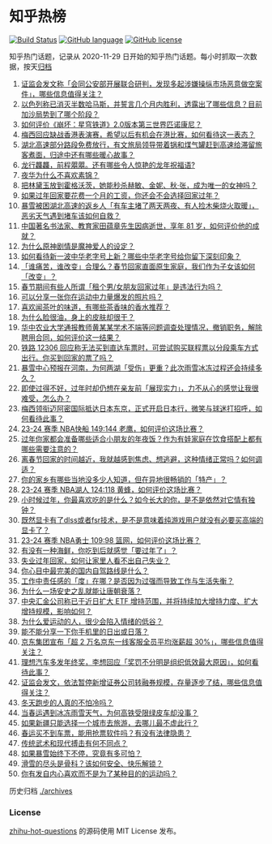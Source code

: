 # 知乎热榜
[![Build Status](https://github.com/ToWeLong/zhihu-hot-questions/workflows/CI/badge.svg)](https://github.com/ToWeLong/zhihu-hot-questions/actions)
[![GitHub language](https://img.shields.io/badge/language-golang-orange.svg)](https://golang.org/)
[![GitHub license](https://img.shields.io/github/license/ToWeLong/zhihu-hot-questions)](https://github.com/ToWeLong/zhihu-hot-questions/blob/main/LICENSE)

知乎热门话题，记录从 2020-11-29 日开始的知乎热门话题。每小时抓取一次数据，按天[归档](./archives)

<!-- BEGIN -->

1. [证监会发文称「会同公安部开展联合研判，发现多起涉嫌操纵市场恶意做空案件」，哪些信息值得关注？](https://www.zhihu.com/question/643129592)
1. [以色列称已消灭半数哈马斯，并誓言几个月内胜利，透露出了哪些信息？目前加沙局势到了哪个阶段？](https://www.zhihu.com/question/643199462)
1. [如何评价《崩坏：星穹铁道》2.0版本第三世界匹诺康尼？](https://www.zhihu.com/question/643192900)
1. [梅西回应缺战香港表演赛，希望以后有机会在港比赛，如何看待这一表态？](https://www.zhihu.com/question/643202768)
1. [湖北高速部分路段免费放行，有文旅局领导带着锅和煤气罐赶到高速给滞留旅客煮面，归途中还有哪些暖心故事？](https://www.zhihu.com/question/643173423)
1. [龙行龘龘，前程朤朤。还有哪些令人惊艳的龙年祝福语?](https://www.zhihu.com/question/639732259)
1. [夜华为什么不喜欢素锦？](https://www.zhihu.com/question/55772258)
1. [把林黛玉放到霍格沃茨，她能秒杀赫敏、金妮、秋·张，成为唯一的女神吗？](https://www.zhihu.com/question/642170603)
1. [如果过年回家要花费一个月的工资，你还会不会选择回家过年？](https://www.zhihu.com/question/642870408)
1. [暴雪被困湖北高速的返乡人「有车主堵了两天两夜、有人捡木柴烧火取暖」，恶劣天气遇到堵车该如何自救？](https://www.zhihu.com/question/643009720)
1. [中国著名书法家、教育家田蕴章先生因病逝世，享年 81 岁，如何评价他的成就？](https://www.zhihu.com/question/642967818)
1. [为什么原神剧情是魔神爱人的设定？](https://www.zhihu.com/question/642873105)
1. [如何看待新一波中华老字号上新？哪些中华老字号给你留下深刻印象？](https://www.zhihu.com/question/643212560)
1. [「谁痛苦，谁改变」合理么？春节回家直面原生家庭，我们作为子女该如何「改变」？](https://www.zhihu.com/question/643068838)
1. [春节期间有些人所谓「租个男/女朋友回家过年」是违法行为吗？](https://www.zhihu.com/question/639224946)
1. [可以分享一张你在运动中力量爆发的照片吗？](https://www.zhihu.com/question/642419917)
1. [喜欢闻茶叶的味道，有哪些茶香味的香水推荐？](https://www.zhihu.com/question/638071115)
1. [为什么脸很油，身上的皮肤却很干？](https://www.zhihu.com/question/638584660)
1. [华中农业大学通报教师黄某某学术不端等问题调查处理情况，撤销职务，解除聘用合同，如何评价这一结果？](https://www.zhihu.com/question/643201942)
1. [铁路 12306 回应称无法买到直达车票时，可尝试购买联程票以分段乘车方式出行。你买到回家的票了吗？](https://www.zhihu.com/question/643018735)
1. [暴雪中心预报在河南，为何两湖「受伤」更重？此次雨雪冰冻过程还会持续多久？](https://www.zhihu.com/question/643172892)
1. [即使过得不好，过年时却仍想在亲友前「展现实力」，力不从心的感觉让我很难受，怎么办？](https://www.zhihu.com/question/642870419)
1. [梅西领衔迈阿密国际抵达日本东京，正式开启日本行，微笑与球迷打招呼，如何看待此事？](https://www.zhihu.com/question/643135492)
1. [23-24 赛季 NBA快船 149:144 老鹰，如何评价这场比赛？](https://www.zhihu.com/question/643178438)
1. [过年你家都会准备哪些适合小朋友的年夜饭？作为有娃家庭在饮食搭配上都有哪些需要注意的？](https://www.zhihu.com/question/640704177)
1. [离春节回家的时间越近，我就越感到焦虑、想逃避，这种情绪正常吗？如何调适？](https://www.zhihu.com/question/642614467)
1. [你的家乡有哪些当地没多少人知道，但在异地很畅销的「特产」？](https://www.zhihu.com/question/638705851)
1. [23-24 赛季 NBA湖人 124:118 黄蜂，如何评价这场比赛？](https://www.zhihu.com/question/643176104)
1. [小时候过年，你最喜欢吃的是什么？如今长大的你，是不是依然对它情有独钟？](https://www.zhihu.com/question/639792484)
1. [既然显卡有了dlss或者fsr技术，是不是意味着纯游戏用户就没有必要买高端的显卡了？](https://www.zhihu.com/question/637253779)
1. [23-24 赛季 NBA勇士 109:98 篮网，如何评价这场比赛？](https://www.zhihu.com/question/643178439)
1. [有没有一种海鲜，你吃到后就感觉「要过年了」？](https://www.zhihu.com/question/639053185)
1. [失业过年回家，如何让家里人看不出自己失业？](https://www.zhihu.com/question/641979084)
1. [你心目中最完美的国内自驾路线是什么？](https://www.zhihu.com/question/640078900)
1. [工作中责任感的「度」在哪？是否因为过强而导致工作与生活失衡？](https://www.zhihu.com/question/642490632)
1. [为什么一场安史之乱就能让唐朝衰落？](https://www.zhihu.com/question/617690714)
1. [中央汇金公司称已于近日扩大 ETF 增持范围，并将持续加大增持力度、扩大增持规模，影响如何？](https://www.zhihu.com/question/643193589)
1. [为什么爱运动的人，很少会陷入情绪的低谷？](https://www.zhihu.com/question/641980441)
1. [能不能分享一下你手机里的日出或日落？](https://www.zhihu.com/question/637729738)
1. [京东集团宣布「超 2 万名京东一线客服全员平均涨薪超 30%」，哪些信息值得关注？](https://www.zhihu.com/question/643048551)
1. [理想汽车多发年终奖，李想回应「奖罚不分明是组织低效最大原因」，如何看待此事？](https://www.zhihu.com/question/643085569)
1. [证监会发文，依法暂停新增证券公司转融券规模，存量逐步了结，哪些信息值得关注？](https://www.zhihu.com/question/643206097)
1. [冬天跑步的人真的不怕冷吗？](https://www.zhihu.com/question/642184836)
1. [当春运遇到冰冻雨雪天气，为何高铁受限绿皮车却没事？](https://www.zhihu.com/question/643085901)
1. [如果新疆只能选择一个城市去旅游，去哪儿最不虚此行？](https://www.zhihu.com/question/641372990)
1. [春运买不到车票，能用抢票软件吗？有没有法律隐患？](https://www.zhihu.com/question/641299671)
1. [传统武术和现代搏击有何不同点？](https://www.zhihu.com/question/638728306)
1. [如果暴雪始终下不停，究竟有多可怕？](https://www.zhihu.com/question/642852582)
1. [滑雪的尽头是骨科？该如何安全、快乐解锁？](https://www.zhihu.com/question/642660515)
1. [你有发自内心喜欢而不是为了某种目的的运动吗？](https://www.zhihu.com/question/642862111)

<!-- END -->

历史归档 [./archives](./archives)


### License
[zhihu-hot-questions](https://github.com/towelong/zhihu-hot-questions) 的源码使用 MIT License 发布。